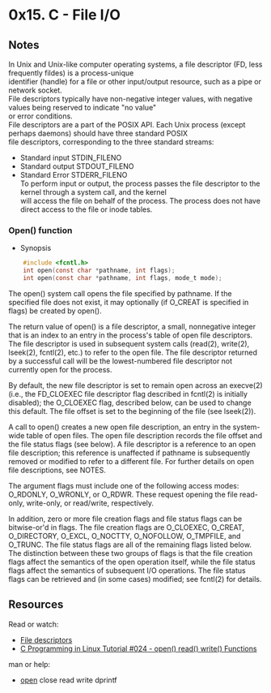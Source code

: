 # 0x15. C - File I/O 

## Notes 
In Unix and Unix-like computer operating systems, a file descriptor (FD, less frequently fildes) is a process-unique  
identifier (handle) for a file or other input/output resource, such as a pipe or network socket.  
File descriptors typically have non-negative integer values, with negative values being reserved to indicate "no value"  
or error conditions.  
File descriptors are a part of the POSIX API. Each Unix process (except perhaps daemons) should have three standard POSIX  
file descriptors, corresponding to the three standard streams:  
+ Standard input STDIN_FILENO  
+ Standard output STDOUT_FILENO  
+ Standard Error STDERR_FILENO  
To perform input or output, the process passes the file descriptor to the kernel through a system call, and the kernel  
will access the file on behalf of the process. The process does not have direct access to the file or inode tables.  
### Open() function
+ Synopsis

```c
    #include <fcntl.h>
    int open(const char *pathname, int flags);  
    int open(const char *pathname, int flags, mode_t mode);
```  

The open() system call opens the file specified by pathname.  If
the specified file does not exist, it may optionally (if O_CREAT
is specified in flags) be created by open().

The return value of open() is a file descriptor, a small,
nonnegative integer that is an index to an entry in the process's
table of open file descriptors.  The file descriptor is used in
subsequent system calls (read(2), write(2), lseek(2), fcntl(2),
etc.) to refer to the open file.  The file descriptor returned by
a successful call will be the lowest-numbered file descriptor not
currently open for the process.

By default, the new file descriptor is set to remain open across
an execve(2) (i.e., the FD_CLOEXEC file descriptor flag described
in fcntl(2) is initially disabled); the O_CLOEXEC flag, described
below, can be used to change this default.  The file offset is
set to the beginning of the file (see lseek(2)).

A call to open() creates a new open file description, an entry in
the system-wide table of open files.  The open file description
records the file offset and the file status flags (see below).  A
file descriptor is a reference to an open file description; this
reference is unaffected if pathname is subsequently removed or
modified to refer to a different file.  For further details on
open file descriptions, see NOTES.

The argument flags must include one of the following access
modes: O_RDONLY, O_WRONLY, or O_RDWR.  These request opening the
file read-only, write-only, or read/write, respectively.

In addition, zero or more file creation flags and file status
flags can be bitwise-or'd in flags.  The file creation flags are
O_CLOEXEC, O_CREAT, O_DIRECTORY, O_EXCL, O_NOCTTY, O_NOFOLLOW,
O_TMPFILE, and O_TRUNC.  The file status flags are all of the
remaining flags listed below.  The distinction between these two
groups of flags is that the file creation flags affect the
semantics of the open operation itself, while the file status
flags affect the semantics of subsequent I/O operations.  The
file status flags can be retrieved and (in some cases) modified;
see fcntl(2) for details.


## Resources
Read or watch:

+ [File descriptors](https://en.wikipedia.org/wiki/File_descriptor)
+ [C Programming in Linux Tutorial #024 - open() read() write() Functions](https://www.youtube.com/watch?v=e-srF6c3TJ8)

man or help:

+ [open](https://man7.org/linux/man-pages/man2/open.2.html)
close
read
write
dprintf
